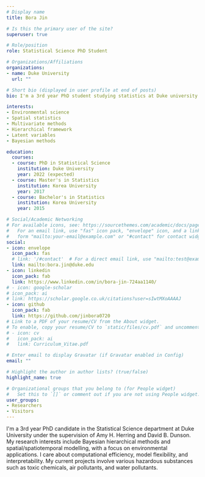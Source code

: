 ```yaml
---
# Display name
title: Bora Jin

# Is this the primary user of the site?
superuser: true

# Role/position
role: Statistical Science PhD Student

# Organizations/Affiliations
organizations:
- name: Duke University
  url: ""

# Short bio (displayed in user profile at end of posts)
bio: I'm a 3rd year PhD student studying statistics at Duke university.

interests:
- Environmental science
- Spatial statistics
- Multivariate methods
- Hierarchical framework
- Latent variables
- Bayesian methods

education:
  courses:
  - course: PhD in Statistical Science
    institution: Duke University
    year: 2022 (expected)
  - course: Master's in Statistics
    institution: Korea University
    year: 2017
  - course: Bachelor's in Statistics
    institution: Korea University
    year: 2015

# Social/Academic Networking
# For available icons, see: https://sourcethemes.com/academic/docs/page-builder/#icons
#   For an email link, use "fas" icon pack, "envelope" icon, and a link in the
#   form "mailto:your-email@example.com" or "#contact" for contact widget.
social:
- icon: envelope
  icon_pack: fas
  # link: '/#contact'  # For a direct email link, use "mailto:test@example.org".
  link: mailto:bora.jin@duke.edu
- icon: linkedin
  icon_pack: fab
  link: https://www.linkedin.com/in/bora-jin-724aa1140/
# - icon: google-scholar
# icon_pack: ai
# link: https://scholar.google.co.uk/citations?user=sIwtMXoAAAAJ
- icon: github
  icon_pack: fab
  link: https://github.com/jinbora0720
# Link to a PDF of your resume/CV from the About widget.
# To enable, copy your resume/CV to `static/files/cv.pdf` and uncomment the lines below.
# - icon: cv
#   icon_pack: ai
#   link: Curriculum_Vitae.pdf

# Enter email to display Gravatar (if Gravatar enabled in Config)
email: ""

# Highlight the author in author lists? (true/false)
highlight_name: true

# Organizational groups that you belong to (for People widget)
#   Set this to `[]` or comment out if you are not using People widget.
user_groups:
- Researchers
- Visitors
---
```


I'm a 3rd year PhD candidate in the Statistical Science department at Duke University under the supervision of Amy H. Herring and David B. Dunson. My research interests include Bayesian hierarchical methods and spatial/spatiotemporal modelling, with a focus on environmental applications. I care about computational efficiency, model flexibility, and interpretability. My current projects involve various hazardous substances such as toxic chemicals, air pollutants, and water pollutants.
